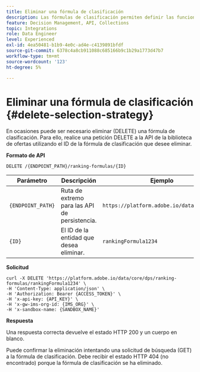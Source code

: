 ```yaml
---
title: Eliminar una fórmula de clasificación
description: Las fórmulas de clasificación permiten definir las funciones de puntuación, que se utilizan para clasificar elementos.
feature: Decision Management, API, Collections
topic: Integrations
role: Data Engineer
level: Experienced
exl-id: 4ea50481-b1b9-4e0c-ad4e-c4139891bfdf
source-git-commit: 6378c4a8cb911088c685166b9c1b29a1773d47b7
workflow-type: tm+mt
source-wordcount: '123'
ht-degree: 5%

---
```


# Eliminar una fórmula de clasificación {#delete-selection-strategy}

En ocasiones puede ser necesario eliminar (DELETE) una fórmula de clasificación. Para ello, realice una petición DELETE a la API de la biblioteca de ofertas utilizando el ID de la fórmula de clasificación que desee eliminar.

**Formato de API**

```http
DELETE /{ENDPOINT_PATH}/ranking-formulas/{ID}
```

| Parámetro | Descripción | Ejemplo |
| --------- | ----------- | ------- |
| `{ENDPOINT_PATH}` | Ruta de extremo para las API de persistencia. | `https://platform.adobe.io/data/core/dps` |
| `{ID}` | El ID de la entidad que desea eliminar. | `rankingFormula1234` |

**Solicitud**

```shell
curl -X DELETE 'https://platform.adobe.io/data/core/dps/ranking-formulas/rankingFormula1234' \
-H 'Content-Type: application/json' \
-H 'Authorization: Bearer {ACCESS_TOKEN}' \
-H 'x-api-key: {API_KEY}' \
-H 'x-gw-ims-org-id: {IMS_ORG}' \
-H 'x-sandbox-name: {SANDBOX_NAME}'
```

**Respuesta**

Una respuesta correcta devuelve el estado HTTP 200 y un cuerpo en blanco.

Puede confirmar la eliminación intentando una solicitud de búsqueda (GET) a la fórmula de clasificación. Debe recibir el estado HTTP 404 (no encontrado) porque la fórmula de clasificación se ha eliminado.
